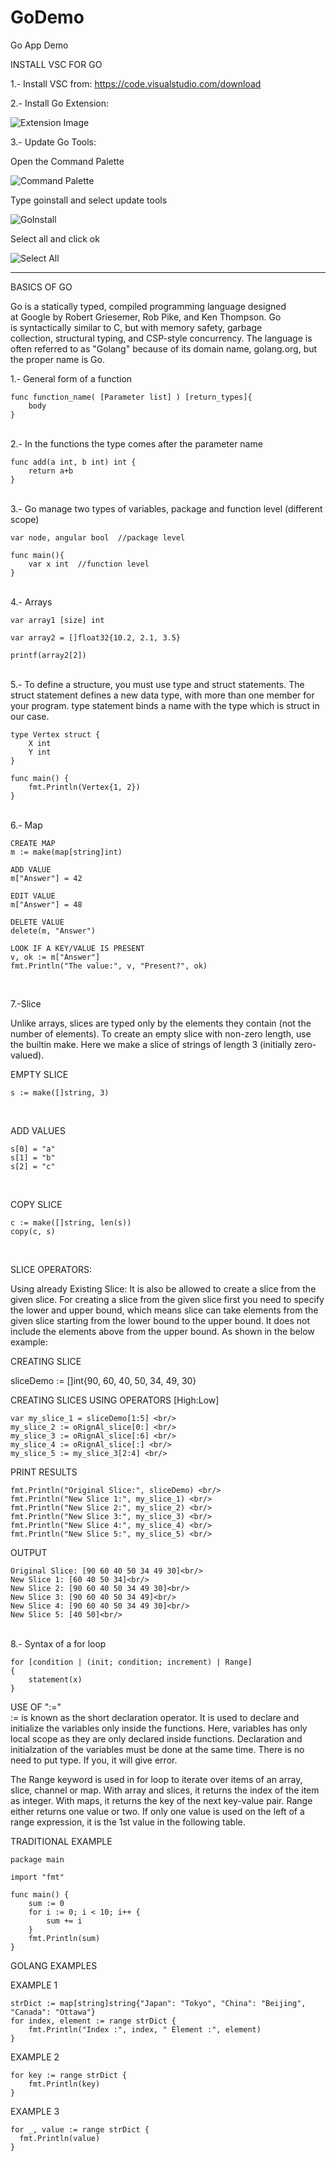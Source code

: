 # GoDemo
Go App Demo

INSTALL VSC FOR GO

1.- Install VSC from: https://code.visualstudio.com/download

2.- Install Go Extension:

![Extension Image](https://raw.githubusercontent.com/danieluribee/GoDemo/master/images/Screen%20Shot%202020-03-26%20at%2010.06.03.png)

3.- Update Go Tools:

Open the Command Palette

![Command Palette](https://raw.githubusercontent.com/danieluribee/GoDemo/master/images/Screen%20Shot%202020-03-26%20at%2010.15.18.png)

Type goinstall and select update tools

![GoInstall](https://raw.githubusercontent.com/danieluribee/GoDemo/master/images/Screen%20Shot%202020-03-26%20at%2010.16.03.png)

Select all and click ok

![Select All](https://raw.githubusercontent.com/danieluribee/GoDemo/master/images/Screen%20Shot%202020-03-26%20at%2010.16.42.png)

--------------------------------------------------------------------------------------------------------------------------

BASICS OF GO

Go is a statically typed, compiled programming language designed at Google by Robert Griesemer, Rob Pike, and Ken Thompson. Go is syntactically similar to C, but with memory safety, garbage collection, structural typing, and CSP-style concurrency. The language is often referred to as "Golang" because of its domain name, golang.org, but the proper name is Go.

1.- General form of a function<br/>

```
func function_name( [Parameter list] ) [return_types]{
	body
}
```

<br/>
2.- In the functions the type comes after the parameter name<br/>

```
func add(a int, b int) int {
	return a+b
}
```

<br/>
3.- Go manage two types of variables, package and function level (different scope)<br/>

```
var node, angular bool  //package level

func main(){
	var x int  //function level
}
```

<br/>
4.- Arrays<br/>

```
var array1 [size] int

var array2 = []float32{10.2, 2.1, 3.5}

printf(array2[2])
```

<br/>
5.- To define a structure, you must use type and struct statements. The struct statement defines a new data type, with more than one member for your program. type statement binds a name with the type which is struct in our case.<br/>

```
type Vertex struct {
	X int
	Y int
}

func main() {
	fmt.Println(Vertex{1, 2})
}
```

<br/>
6.- Map<br/>

```
CREATE MAP
m := make(map[string]int)

ADD VALUE
m["Answer"] = 42

EDIT VALUE
m["Answer"] = 48

DELETE VALUE
delete(m, "Answer")

LOOK IF A KEY/VALUE IS PRESENT
v, ok := m["Answer"]
fmt.Println("The value:", v, "Present?", ok)
```
<br/>

7.-Slice

Unlike arrays, slices are typed only by the elements they contain (not the number of elements). To create an empty slice with non-zero length, use the builtin make. Here we make a slice of strings of length 3 (initially zero-valued).

EMPTY SLICE
```
s := make([]string, 3)
```
<br/>

ADD VALUES
```
s[0] = "a"
s[1] = "b"
s[2] = "c"
```
<br/>

COPY SLICE
```
c := make([]string, len(s))
copy(c, s)
```
<br/>

SLICE OPERATORS:<br/>

Using already Existing Slice: It is also be allowed to create a slice from the given slice. For creating a slice from the given slice first you need to specify the lower and upper bound, which means slice can take elements from the given slice starting from the lower bound to the upper bound. It does not include the elements above from the upper bound. As shown in the below example:

CREATING SLICE<br/>

sliceDemo := []int{90, 60, 40, 50, 34, 49, 30} <br/>

CREATING SLICES USING OPERATORS [High:Low]<br/>
```
var my_slice_1 = sliceDemo[1:5] <br/>
my_slice_2 := oRignAl_slice[0:] <br/>
my_slice_3 := oRignAl_slice[:6] <br/>
my_slice_4 := oRignAl_slice[:] <br/>
my_slice_5 := my_slice_3[2:4] <br/>
```

PRINT RESULTS<br/>

```
fmt.Println("Original Slice:", sliceDemo) <br/>
fmt.Println("New Slice 1:", my_slice_1) <br/>
fmt.Println("New Slice 2:", my_slice_2) <br/>
fmt.Println("New Slice 3:", my_slice_3) <br/>
fmt.Println("New Slice 4:", my_slice_4) <br/>
fmt.Println("New Slice 5:", my_slice_5) <br/>
```

OUTPUT<br/>

```
Original Slice: [90 60 40 50 34 49 30]<br/>
New Slice 1: [60 40 50 34]<br/>
New Slice 2: [90 60 40 50 34 49 30]<br/>
New Slice 3: [90 60 40 50 34 49]<br/>
New Slice 4: [90 60 40 50 34 49 30]<br/>
New Slice 5: [40 50]<br/>
```

<br/>
8.- Syntax of a for loop<br/>

```
for [condition | (init; condition; increment) | Range]
{
	statement(x)
}
```

USE OF ":="<br/>
:= is known as the short declaration operator.
It is used to declare and initialize the variables only inside the functions.
Here, variables has only local scope as they are only declared inside functions.
Declaration and initialzation of the variables must be done at the same time.
There is no need to put type. If you, it will give error.

The Range keyword is used in for loop to iterate over items of an array, slice, channel or map. With array and slices, it returns the index of the item as integer. With maps, it returns the key of the next key-value pair. Range either returns one value or two. If only one value is used on the left of a range expression, it is the 1st value in the following table.

TRADITIONAL EXAMPLE

```
package main

import "fmt"

func main() {
	sum := 0
	for i := 0; i < 10; i++ {
		sum += i
	}
	fmt.Println(sum)
}
```

GOLANG EXAMPLES

EXAMPLE 1

```
strDict := map[string]string{"Japan": "Tokyo", "China": "Beijing", "Canada": "Ottawa"}
for index, element := range strDict {
	fmt.Println("Index :", index, " Element :", element)
}
```

EXAMPLE 2

```
for key := range strDict {
	fmt.Println(key)
}
```

EXAMPLE 3

```
for _, value := range strDict {
  fmt.Println(value)
}
```

